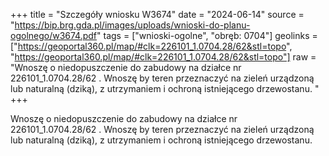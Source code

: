 +++
title = "Szczegóły wniosku W3674"
date = "2024-06-14"
source = "https://bip.brg.gda.pl/images/uploads/wnioski-do-planu-ogolnego/w3674.pdf"
tags = ["wnioski-ogolne", "obręb: 0704"]
geolinks = ["https://geoportal360.pl/map/#clk=226101_1.0704.28/62&stl=topo", "https://geoportal360.pl/map/#clk=226101_1.0704.28/62&stl=topo"]
raw = "Wnoszę o niedopuszczenie do zabudowy na działce nr 226101_1.0704.28/62 . Wnoszę by teren przeznaczyć na zieleń urządzoną lub naturalną (dziką), z utrzymaniem i ochroną istniejącego drzewostanu. "
+++

Wnoszę o niedopuszczenie do zabudowy na działce nr 226101_1.0704.28/62 .
Wnoszę by teren przeznaczyć na zieleń urządzoną lub naturalną (dziką), z utrzymaniem i
ochroną istniejącego drzewostanu.



